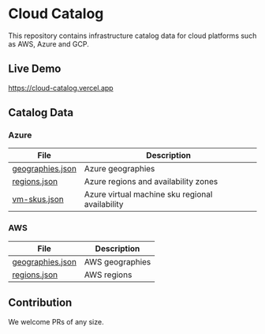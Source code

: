 # Cloud Catalog

This repository contains infrastructure catalog data for cloud platforms such as AWS, Azure and GCP.

## Live Demo

<https://cloud-catalog.vercel.app>

## Catalog Data

### Azure

| File | Description |
| ----------- | ----------- |
| [geographies.json](src/assets/azure/geographies.json) | Azure geographies |
| [regions.json](src/assets/azure/regions.json) | Azure regions and availability zones  |
| [vm-skus.json](src/assets/azure/vm-skus.json) | Azure virtual machine sku regional availability |

### AWS

| File | Description |
| ----------- | ----------- |
| [geographies.json](src/assets/aws/geographies.json) | AWS geographies |
| [regions.json](src/assets/aws/regions.json) | AWS regions |

## Contribution

We welcome PRs of any size.
